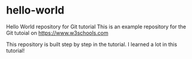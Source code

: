 # hello-world
Hello World repository for Git tutorial
This is an example repository for the Git tutoial on 
https://www.w3schools.com

This repository is built step by step in the tutorial.
I learned a lot in this tutorial!
